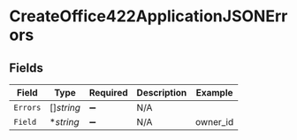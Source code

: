 # CreateOffice422ApplicationJSONErrors


## Fields

| Field              | Type               | Required           | Description        | Example            |
| ------------------ | ------------------ | ------------------ | ------------------ | ------------------ |
| `Errors`           | []*string*         | :heavy_minus_sign: | N/A                |                    |
| `Field`            | **string*          | :heavy_minus_sign: | N/A                | owner_id           |